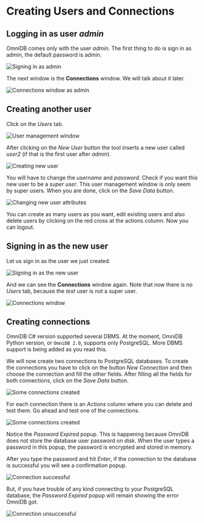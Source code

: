 # Creating Users and Connections

## Logging in as user *admin*

OmniDB comes only with the user *admin*. The first thing to do is sign in as
admin, the default password is admin.

![Signing in as admin](../img/04_creating_users_and_connections_01.png)

The next window is the **Connections** window. We will talk about it later.

![Connections window as admin](../img/04_creating_users_and_connections_02.png)

## Creating another user

Click on the *Users* tab.

![User management window](../img/04_creating_users_and_connections_03.png)

After clicking on the *New User* button the tool inserts a new user called
*user2* (if that is the first user after *admin*).

![Creating new user](../img/04_creating_users_and_connections_04.png)

You will have to change the *username* and *password*. Check if you want this
new user to be a *super user*. This user management window is only seem by super
users. When you are done, click on the *Save Data* button.

![Changing new user attributes](../img/04_creating_users_and_connections_05.png)

You can create as many users as you want, edit existing users and also delete
users by clicking on the red cross at the actions column. Now you can logout.

## Signing in as the new user

Let us sign in as the user we just created.

![Signing in as the new user](../img/04_creating_users_and_connections_06.png)

And we can see the **Connections** window again. Note that now there is no
*Users* tab, because the *test* user is not a super user.

![Connections window](../img/04_creating_users_and_connections_07.png)

## Creating connections

OmniDB C# version supported several DBMS. At the moment, OmniDB Python version,
or `OmniDB 2.0`, supports only PostgreSQL. More DBMS support is being added as
you read this.

We will now create two connections to PostgreSQL databases. To create the
connections you have to click on the button *New Connection* and then choose the
connection and fill the other fields. After filling all the fields for both
connections, click on the *Save Data* button.

![Some connections created](../img/04_creating_users_and_connections_08.png)

For each connection there is an *Actions* column where you can delete and test
them. Go ahead and test one of the connections.

![Some connections created](../img/04_creating_users_and_connections_09.png)

Notice the *Password Expired* popup. This is happening because OmniDB does not
store the database user password on disk. When the user types a password in this
popup, the password is encrypted and stored in memory.

After you type the password and hit *Enter*, if the connection to the database
is successful you will see a confirmation popup.

![Connection successful](../img/04_creating_users_and_connections_10.png)

But, if you have trouble of any kind connecting to your PostgreSQL database,
the *Password Expired* popup will remain showing the error OmniDB got.

![Connection unsuccessful](../img/04_creating_users_and_connections_11.png)
